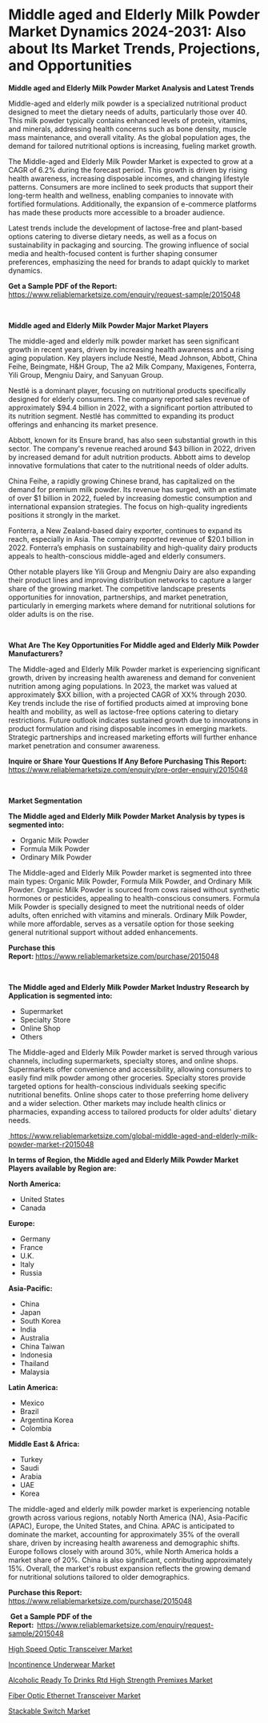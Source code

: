 <p><h1>Middle aged and Elderly Milk Powder Market Dynamics 2024-2031: Also about Its Market Trends, Projections, and Opportunities</h1></p><p><strong>Middle aged and Elderly Milk Powder Market Analysis and Latest Trends</strong></p>
<p><p>Middle-aged and elderly milk powder is a specialized nutritional product designed to meet the dietary needs of adults, particularly those over 40. This milk powder typically contains enhanced levels of protein, vitamins, and minerals, addressing health concerns such as bone density, muscle mass maintenance, and overall vitality. As the global population ages, the demand for tailored nutritional options is increasing, fueling market growth.</p><p>The Middle-aged and Elderly Milk Powder Market is expected to grow at a CAGR of 6.2% during the forecast period. This growth is driven by rising health awareness, increasing disposable incomes, and changing lifestyle patterns. Consumers are more inclined to seek products that support their long-term health and wellness, enabling companies to innovate with fortified formulations. Additionally, the expansion of e-commerce platforms has made these products more accessible to a broader audience. </p><p>Latest trends include the development of lactose-free and plant-based options catering to diverse dietary needs, as well as a focus on sustainability in packaging and sourcing. The growing influence of social media and health-focused content is further shaping consumer preferences, emphasizing the need for brands to adapt quickly to market dynamics.</p></p>
<p><strong>Get a Sample PDF of the Report:&nbsp;</strong> <a href="https://www.reliablemarketsize.com/enquiry/request-sample/2015048?utm_campaign=1103&utm_medium=2&utm_source=Github&utm_content=ia&utm_term=27102024&utm_id=middle-aged-and-elderly-milk-powder">https://www.reliablemarketsize.com/enquiry/request-sample/2015048</a></p>
<p>&nbsp;</p>
<p><strong>Middle aged and Elderly Milk Powder Major Market Players</strong></p>
<p><p>The middle-aged and elderly milk powder market has seen significant growth in recent years, driven by increasing health awareness and a rising aging population. Key players include Nestlé, Mead Johnson, Abbott, China Feihe, Beingmate, H&H Group, The a2 Milk Company, Maxigenes, Fonterra, Yili Group, Mengniu Dairy, and Sanyuan Group.</p><p>Nestlé is a dominant player, focusing on nutritional products specifically designed for elderly consumers. The company reported sales revenue of approximately $94.4 billion in 2022, with a significant portion attributed to its nutrition segment. Nestlé has committed to expanding its product offerings and enhancing its market presence.</p><p>Abbott, known for its Ensure brand, has also seen substantial growth in this sector. The company's revenue reached around $43 billion in 2022, driven by increased demand for adult nutrition products. Abbott aims to develop innovative formulations that cater to the nutritional needs of older adults.</p><p>China Feihe, a rapidly growing Chinese brand, has capitalized on the demand for premium milk powder. Its revenue has surged, with an estimate of over $1 billion in 2022, fueled by increasing domestic consumption and international expansion strategies. The focus on high-quality ingredients positions it strongly in the market.</p><p>Fonterra, a New Zealand-based dairy exporter, continues to expand its reach, especially in Asia. The company reported revenue of $20.1 billion in 2022. Fonterra’s emphasis on sustainability and high-quality dairy products appeals to health-conscious middle-aged and elderly consumers.</p><p>Other notable players like Yili Group and Mengniu Dairy are also expanding their product lines and improving distribution networks to capture a larger share of the growing market. The competitive landscape presents opportunities for innovation, partnerships, and market penetration, particularly in emerging markets where demand for nutritional solutions for older adults is on the rise.</p></p>
<p>&nbsp;</p>
<p><strong>What Are The Key Opportunities For Middle aged and Elderly Milk Powder Manufacturers?</strong></p>
<p><p>The Middle-aged and Elderly Milk Powder market is experiencing significant growth, driven by increasing health awareness and demand for convenient nutrition among aging populations. In 2023, the market was valued at approximately $XX billion, with a projected CAGR of XX% through 2030. Key trends include the rise of fortified products aimed at improving bone health and mobility, as well as lactose-free options catering to dietary restrictions. Future outlook indicates sustained growth due to innovations in product formulation and rising disposable incomes in emerging markets. Strategic partnerships and increased marketing efforts will further enhance market penetration and consumer awareness.</p></p>
<p><strong>Inquire or Share Your Questions If Any Before Purchasing This Report:</strong> <a href="https://www.reliablemarketsize.com/enquiry/pre-order-enquiry/2015048?utm_campaign=1103&utm_medium=2&utm_source=Github&utm_content=ia&utm_term=27102024&utm_id=middle-aged-and-elderly-milk-powder">https://www.reliablemarketsize.com/enquiry/pre-order-enquiry/2015048</a></p>
<p>&nbsp;</p>
<p><strong>Market Segmentation</strong></p>
<p><strong>The Middle aged and Elderly Milk Powder Market Analysis by types is segmented into:</strong></p>
<p><ul><li>Organic Milk Powder</li><li>Formula Milk Powder</li><li>Ordinary Milk Powder</li></ul></p>
<p><p>The Middle-aged and Elderly Milk Powder market is segmented into three main types: Organic Milk Powder, Formula Milk Powder, and Ordinary Milk Powder. Organic Milk Powder is sourced from cows raised without synthetic hormones or pesticides, appealing to health-conscious consumers. Formula Milk Powder is specially designed to meet the nutritional needs of older adults, often enriched with vitamins and minerals. Ordinary Milk Powder, while more affordable, serves as a versatile option for those seeking general nutritional support without added enhancements.</p></p>
<p><strong>Purchase this Report:&nbsp;</strong><a href="https://www.reliablemarketsize.com/purchase/2015048?utm_campaign=1103&utm_medium=2&utm_source=Github&utm_content=ia&utm_term=27102024&utm_id=middle-aged-and-elderly-milk-powder">https://www.reliablemarketsize.com/purchase/2015048</a></p>
<p>&nbsp;</p>
<p><strong>The Middle aged and Elderly Milk Powder Market Industry Research by Application is segmented into:</strong></p>
<p><ul><li>Supermarket</li><li>Specialty Store</li><li>Online Shop</li><li>Others</li></ul></p>
<p><p>The Middle-aged and Elderly Milk Powder market is served through various channels, including supermarkets, specialty stores, and online shops. Supermarkets offer convenience and accessibility, allowing consumers to easily find milk powder among other groceries. Specialty stores provide targeted options for health-conscious individuals seeking specific nutritional benefits. Online shops cater to those preferring home delivery and a wider selection. Other markets may include health clinics or pharmacies, expanding access to tailored products for older adults' dietary needs.</p></p>
<p><a href="https://www.reliablemarketsize.com/global-middle-aged-and-elderly-milk-powder-market-r2015048?utm_campaign=1103&utm_medium=2&utm_source=Github&utm_content=ia&utm_term=27102024&utm_id=middle-aged-and-elderly-milk-powder">&nbsp;https://www.reliablemarketsize.com/global-middle-aged-and-elderly-milk-powder-market-r2015048</a></p>
<p><strong>In terms of Region, the Middle aged and Elderly Milk Powder Market Players available by Region are:</strong></p>
<p>
    <p> <strong> North America: </strong>
        <ul>
            <li>United States</li>
            <li>Canada</li>
        </ul>
        </p> 
    <p> <strong> Europe: </strong>
        <ul>
            <li>Germany</li>
            <li>France</li>
            <li>U.K.</li>
            <li>Italy</li>
            <li>Russia</li>
        </ul>
        </p> 
    <p> <strong> Asia-Pacific: </strong>
        <ul>
            <li>China</li>
            <li>Japan</li>
            <li>South Korea</li>
            <li>India</li>
            <li>Australia</li>
            <li>China Taiwan</li>
            <li>Indonesia</li>
            <li>Thailand</li>
            <li>Malaysia</li>
        </ul>
        </p> 
    <p> <strong> Latin America: </strong>
        <ul>
            <li>Mexico</li>
            <li>Brazil</li>
            <li>Argentina Korea</li>
            <li>Colombia</li>
        </ul>
        </p> 
    <p> <strong> Middle East & Africa: </strong>
        <ul>
            <li>Turkey</li>
            <li>Saudi</li>
            <li>Arabia</li>
            <li>UAE</li>
            <li>Korea</li>
        </ul>
    </p>
    </p>
<p><p>The middle-aged and elderly milk powder market is experiencing notable growth across various regions, notably North America (NA), Asia-Pacific (APAC), Europe, the United States, and China. APAC is anticipated to dominate the market, accounting for approximately 35% of the overall share, driven by increasing health awareness and demographic shifts. Europe follows closely with around 30%, while North America holds a market share of 20%. China is also significant, contributing approximately 15%. Overall, the market's robust expansion reflects the growing demand for nutritional solutions tailored to older demographics.</p></p>
<p><strong>Purchase this Report: </strong><a href="https://www.reliablemarketsize.com/purchase/2015048?utm_campaign=1103&utm_medium=2&utm_source=Github&utm_content=ia&utm_term=27102024&utm_id=middle-aged-and-elderly-milk-powder">https://www.reliablemarketsize.com/purchase/2015048</a></p>
<p>&nbsp;<strong>Get a Sample PDF of the Report:&nbsp;&nbsp;</strong><a href="https://www.reliablemarketsize.com/enquiry/request-sample/2015048?utm_campaign=1103&utm_medium=2&utm_source=Github&utm_content=ia&utm_term=27102024&utm_id=middle-aged-and-elderly-milk-powder">https://www.reliablemarketsize.com/enquiry/request-sample/2015048</a></p>
<p><strong></strong></p>
<p><p><a href="https://www.linkedin.com/pulse/high-speed-optic-transceiver-market-research-report-forecast-klpof?utm_campaign=1103&utm_medium=2&utm_source=Github&utm_content=ia&utm_term=27102024&utm_id=middle-aged-and-elderly-milk-powder">High Speed Optic Transceiver Market</a></p><p><a href="https://www.linkedin.com/pulse/global-incontinence-underwear-market-size-trends-analysis-6tqif?utm_campaign=1103&utm_medium=2&utm_source=Github&utm_content=ia&utm_term=27102024&utm_id=middle-aged-and-elderly-milk-powder">Incontinence Underwear Market</a></p><p><a href="https://github.com/gdfhhhj/Market-Research-Report-List-6/blob/main/alcoholic-ready-to-drinks-rtd-high-strength-premixes-market.md?utm_campaign=1103&utm_medium=2&utm_source=Github&utm_content=ia&utm_term=27102024&utm_id=middle-aged-and-elderly-milk-powder">Alcoholic Ready To Drinks Rtd High Strength Premixes Market</a></p><p><a href="https://www.linkedin.com/pulse/fiber-optic-ethernet-transceiver-market-outlook-current-assessment-mjgbf?utm_campaign=1103&utm_medium=2&utm_source=Github&utm_content=ia&utm_term=27102024&utm_id=middle-aged-and-elderly-milk-powder">Fiber Optic Ethernet Transceiver Market</a></p><p><a href="https://www.linkedin.com/pulse/regional-adaptations-global-stackable-switch-market-trends-raz9f?utm_campaign=1103&utm_medium=2&utm_source=Github&utm_content=ia&utm_term=27102024&utm_id=middle-aged-and-elderly-milk-powder">Stackable Switch Market</a></p></p>
